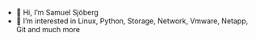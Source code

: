 - 👋 Hi, I’m Samuel Sjöberg
- 👀 I’m interested in Linux, Python, Storage, Network, Vmware, Netapp, Git and much more


<!---
sjobjrn/sjobjrn is a ✨ special ✨ repository because its `README.md` (this file) appears on your GitHub profile.
You can click the Preview link to take a look at your changes.
--->
